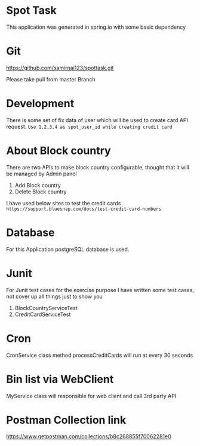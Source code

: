 # Spot Task

This application was generated in spring.io with some basic dependency

# Git
https://github.com/samirnai123/spottask.git

Please take pull from master Branch
# Development

There is some set of fix data of user which will be used to 
create card API request.
``Use 1,2,3,4 as spot_user_id while creating credit card``

# About Block country
There are two APIs to make block country configurable, thought that it will be managed by Admin panel
1. Add Block country
2. Delete Block country



I have used below sites to test the credit cards
`https://support.bluesnap.com/docs/test-credit-card-numbers`

# Database
For this Application postgreSQL database is used.

# Junit
For Junit test cases for the exercise purpose I have written some test cases, not cover up all things just to show you 
1. BlockCountryServiceTest
2. CreditCardServiceTest

# Cron
CronService class method processCreditCards will run at every 30 seconds

# Bin list via WebClient
MyService class will responsible for web client and call 3rd party API

# Postman Collection link
https://www.getpostman.com/collections/b8c268855f70062281e0
